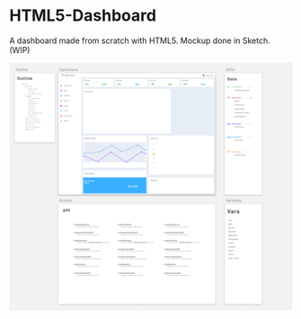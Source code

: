 # HTML5-Dashboard
A dashboard made from scratch with HTML5. Mockup done in Sketch. (WIP)

![](https://github.com/TutorialDoctor/HTML5-Dashboard/blob/master/DASHBOARD/Prototype/Images/dashscreen.png?raw=true)
